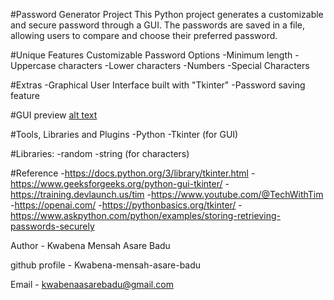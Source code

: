 #Password Generator Project 
This Python project generates a customizable and secure password through a GUI. The passwords are saved in a file, allowing users to compare and choose their preferred password.


#Unique Features
Customizable Password Options
-Minimum length
-Uppercase characters
-Lower characters
-Numbers
-Special Characters

#Extras
-Graphical User Interface built with "Tkinter"
-Password saving feature


#GUI preview
[alt text](<Screenshot 2025-05-29 112409.png>)


#Tools, Libraries and Plugins
-Python
-Tkinter (for GUI)     

#Libraries:
-random
-string (for characters)



#Reference
-https://docs.python.org/3/library/tkinter.html
-https://www.geeksforgeeks.org/python-gui-tkinter/
-https://training.devlaunch.us/tim
-https://www.youtube.com/@TechWithTim
-https://openai.com/
-https://pythonbasics.org/tkinter/
-https://www.askpython.com/python/examples/storing-retrieving-passwords-securely



Author -
Kwabena Mensah Asare Badu

github profile - Kwabena-mensah-asare-badu

Email - kwabenaasarebadu@gmail.com
